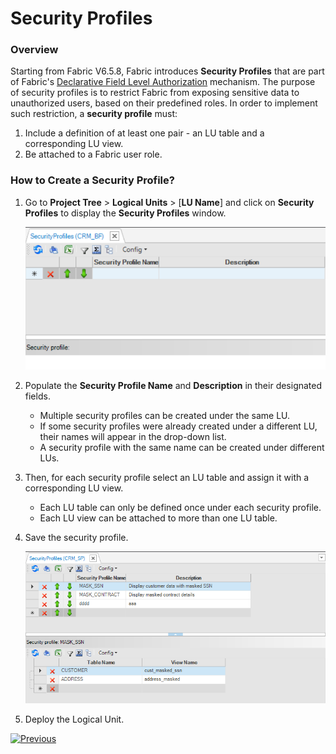 # Security Profiles

### Overview

Starting from Fabric V6.5.8, Fabric introduces **Security Profiles** that are part of Fabric's [Declarative Field Level Authorization](04_fields_level_authorization.md) mechanism. The purpose of security profiles is to restrict Fabric from exposing sensitive data to unauthorized users, based on their predefined roles. In order to implement such restriction, a **security profile** must:

1. Include a definition of at least one pair -  an LU table and a corresponding LU view.
2. Be attached to a Fabric user role.

### How to Create a Security Profile?

1. Go to **Project Tree** > **Logical Units** > [**LU Name**] and click on **Security Profiles** to display the **Security Profiles** window.

   <img src="images/security_profile_empty.PNG" style="zoom:80%;" />
2. Populate the **Security Profile Name** and **Description** in their designated fields. 
   * Multiple security profiles can be created under the same LU. 
   * If some security profiles were already created under a different LU, their names will appear in the drop-down list.
   * A security profile with the same name can be created under different LUs.
3. Then, for each security profile select an LU table and assign it with a corresponding LU view.
   * Each LU table can only be defined once under each security profile.
   * Each LU view can be attached to more than one LU table.
4. Save the security profile.

   <img src="images/security_profile_1.PNG" style="zoom:80%;" />
5. Deploy the Logical Unit.



[![Previous](/articles/images/Previous.png)](04_fields_level_authorization.md)
